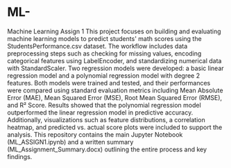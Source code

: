 # ML-
Machine Learning Assign 1
This project focuses on building and evaluating machine learning models to predict students' math scores using the StudentsPerformance.csv dataset. The workflow includes data preprocessing steps such as checking for missing values, encoding categorical features using LabelEncoder, and standardizing numerical data with StandardScaler. Two regression models were developed: a basic linear regression model and a polynomial regression model with degree 2 features. Both models were trained and tested, and their performances were compared using standard evaluation metrics including Mean Absolute Error (MAE), Mean Squared Error (MSE), Root Mean Squared Error (RMSE), and R² Score. Results showed that the polynomial regression model outperformed the linear regression model in predictive accuracy. Additionally, visualizations such as feature distributions, a correlation heatmap, and predicted vs. actual score plots were included to support the analysis. This repository contains the main Jupyter Notebook (ML_ASSIGN1.ipynb) and a written summary (ML_Assignment_Summary.docx) outlining the entire process and key findings.
